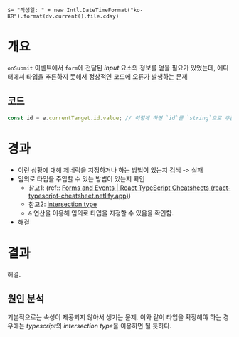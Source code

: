`$= "작성일: " + new Intl.DateTimeFormat("ko-KR").format(dv.current().file.cday)`

# 개요
`onSubmit` 이벤트에서 `form`에 전달된 *input* 요소의 정보를 얻을 필요가 있었는데, 에디터에서 타입을 추론하지 못해서 정상적인 코드에 오류가 발생하는 문제

## 코드
```jsx
const id = e.currentTarget.id.value; // 이렇게 하면 `id`를 `string`으로 추론함.
```

# 경과
- 이런 상황에 대해 제네릭을 지정하거나 하는 방법이 있는지 검색 -> 실패
- 임의로 타입을 주입할 수 있는 방법이 있는지 확인
	- 참고1: (ref:: [Forms and Events | React TypeScript Cheatsheets (react-typescript-cheatsheet.netlify.app)](https://react-typescript-cheatsheet.netlify.app/docs/basic/getting-started/forms_and_events/))
	- 참고2: [intersection type](../../../ProgrammingBackground/ProgrammingLanguage/Javascript/advanced/Typescript/syntax/Typescript.syntax.complextType.md#intersection%20type)
	- `&` 연산을 이용해 임의로 타입을 지정할 수 있음을 확인함.
- 해결

# 결과
해결.

## 원인 분석
기본적으로는 속성이 제공되지 않아서 생기는 문제. 이와 같이 타입을 확장해야 하는 경우에는 *typescript*의 *intersection type*을 이용하면 될 듯하다.
